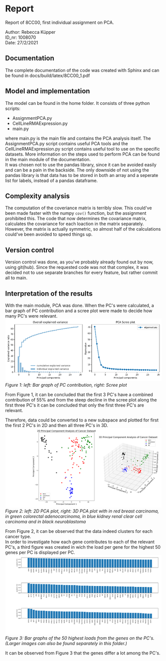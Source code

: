 # Report

Report of 8CC00, first individual assignment on PCA.

Author: Rebecca Küpper  
ID_nr:  1008070  
Date:   27/2/2021

## Documentation 
The complete documentation of the code was created with Sphinx and can be found in docs/build/latex/8CC00_1.pdf

## Model and implementation
The model can be found in the home folder. It consists of three python scripts:
* AssignmentPCA.py
* CellLineRMAExpression.py
* main.py

where main.py is the main file and contains the PCA analysis itself. The AssignmentPCA.py script contains useful PCA tools and the CellLineRMAExpression.py script contains useful tool to use on the specific datasets. More information on the steps used to perform PCA can be found in the main module of the documentation.   
It was chosen not to use the pandas library, since it can be avoided easily and can be a pain in the backside. The only downside of not using the pandas library is that data has to be stored in both an array and a seperate list for labels, instead of a pandas dataframe.  

## Complexity analysis 
The computation of the coveriance matrix is terribly slow. This could've been made faster with the numpy `cov()` function, but the assignment prohibited this. The code that now determines the covariance matrix, calculates the covariance for each loaction in the matrix separately. However, the matrix is actually symmetric, so almost half of the calculations could've been avoided to speed things up. 

## Version control
Version control was done, as you've probably already found out by now, using git(hub). Since the requested code was not that complex, it was decided not to use separate branches for every feature, but rather commit all to main. 

## Interpretation of the results
With the main module, PCA was done. When the PC's were calculated, a bar graph of PC contribution and a scree plot were made to decide how many PC's were relevant. 
![PCcontrib+ScreePlot](explVar_ScreePlot.png)
*Figure 1: left: Bar graph of PC contribution, right: Scree plot*

From Figure 1, it can be concluded that the first 3 PC's have a combined contribution of 55% and from the steep decline in the scree plot along the first three PC's it can be concluded that only the first three PC's are relevant.

Therefore, data could be converted to a new subspace and plotted for first the first 2 PC's in 2D and then all three PC's in 3D. 
![2d3dPlot](2D3DPCA.png)
*Figure 2: left: 2D PCA plot, right: 3D PCA plot with in red breast carcinoma, in green colorectal adenocarcinoma, in blue kidney renal clear cell carcinoma and in black neuroblastoma* 

From Figure 2, it can be observed that the data indeed clusters for each cancer type.  
In order to investigate how each gene contributes to each of the relevant PC's, a third figure was created in wich the load per gene for the highest 50 genes per PC is displayed per PC.
![loadsPCs](geneLoadsPC.png)
*Figure 3: Bar graphs of the 50 highest loads from the genes on the PC's. (Larger images can also be found separately in this folder.)*

It can be observed from Figure 3 that the genes differ a lot among the PC's. 
